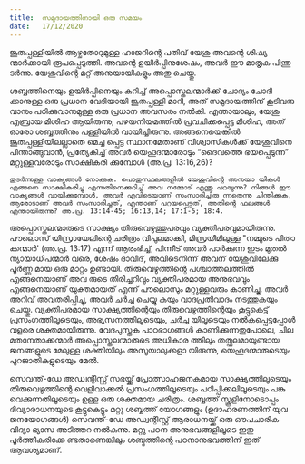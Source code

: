 ```yaml
---
title:  സമുദായത്തിനായി ഒരു സമയം
date:   17/12/2020
---
```


ജൂതപ്പള്ളിയിൽ ആഴ്ചതോറുമുള്ള ഹാജറിന്റെ പതിവ് യേശു അവന്റെ ശിഷ്യ ന്മാർക്കായി രൂപപ്പെടുത്തി. അവന്റെ ഉയിർപ്പിനുശേഷം, അവർ ഈ മാതൃക പിന്തു ടർന്നു. യേശുവിന്റെ മറ്റ് അനുയായികളും അതു ചെയ്തു.

ശബ്ബത്തിനെയും ഉയിർപ്പിനെയും കുറിച്ച് അപ്പൊസ്തലന്മാർക്ക് ചോദ്യം ചോദി ക്കാനുള്ള ഒരു പ്രധാന വേദിയായി ജൂതപ്പള്ളി മാറി, അത് സമുദായത്തിന് കൂടിവരു വാനും പഠിക്കുവാനുമുള്ള ഒരു പ്രധാന അവസരം നൽകി. എന്തായാലും, യേശു എബ്രായ മിശിഹ ആയിരുന്നു, പഴയനിയമത്തിൽ പ്രവചിക്കപ്പെട്ട മിശിഹ, അത് ഓരോ ശബ്ബത്തിനും പള്ളിയിൽ വായിച്ചിരുന്നു. അങ്ങനെയെങ്കിൽ ജൂതപ്പള്ളിയിലല്ലാതെ മെച്ച പ്പെട്ട സ്ഥാനമേതാണ് വിശ്വാസികൾക്ക് യേശുവിനെ പിന്താങ്ങുവാൻ, പ്രത്യേകിച്ച് അവർ യെഹൂദന്മാരോടും “ദൈവത്തെ ഭയപ്പെടുന്ന” മറ്റുള്ളവരോടും സാക്ഷീകരി ക്കുമ്പോൾ (അ.പ്ര. 13:16,26)?

`തുടർന്നുള്ള വാക്യങ്ങൾ നോക്കുക. പൊതുസ്ഥലങ്ങളിൽ യേശുവിന്റെ അനുയാ യികൾ എങ്ങനെ സാക്ഷീകരിച്ചു എന്നതിനെക്കുറിച്ച് അവ നമ്മോട് എന്തു പറയുന്നു? നിങ്ങൾ ഈ വാക്യങ്ങൾ വായിക്കുമ്പോൾ, അവർ എവിടെയാണ് സംസാരിച്ചിരു ന്നതെന്നു ചിന്തിക്കുക, ആരോടാണ് അവർ സംസാരിച്ചത്, എന്താണ് പറയപ്പെട്ടത്, അതിന്റെ ഫലങ്ങൾ എന്തായിരുന്നു? അ.പ്ര. 13:14-45; 16:13,14; 17:1-5; 18:4.`

അപ്പൊസ്തലന്മാരുടെ സാക്ഷ്യം തിരുവെഴുത്തുപരവും വ്യക്തിപരവുമായിരുന്നു. പൗലൊസ് യിസ്രായേലിന്റെ ചരിത്രം വിപുലമാക്കി, മിസ്രയീമിലുള്ള "നമ്മുടെ പിതാ ക്കന്മാർ' (അ.പ്ര. 13:17) എന്ന് ആരംഭിച്ച്, പിന്നീട് അവർ പാർക്കുന്ന ഇടം മുതൽ ന്യായാധിപന്മാർ വരെ, ശേഷം ദാവീദ്, അവിടെനിന്ന് അവന് യേശുവിലേക്കു പൂർണ്ണ മായ ഒരു മാറ്റം ഉണ്ടായി. തിരുവെഴുത്തിന്റെ പശ്ചാത്തലത്തിൽ എങ്ങനെയാണ് അവ രുടെ തിരിച്ചറിവും വ്യക്തിപരമായ അനുഭവവും എങ്ങനെയാണ് യുക്തമായത് എന്ന് പൗലൊസും മറ്റുള്ളവരും കാണിച്ചു. അവർ അറിവ് അവതരിപ്പിച്ചു, അവർ ചർച്ച ചെയ്യു കയും വാദപ്രതിവാദം നടത്തുകയും ചെയ്തു. വ്യക്തിപരമായ സാക്ഷ്യത്തിന്റെയും തിരുവെഴുത്തിന്റെയും കൂട്ടുകെട്ട് പ്രസംഗത്തിലൂടെയും, അഭ്യസനത്തിലൂടെയും, ചർച്ച യിലൂടെയും നൽകപ്പെട്ടപ്പോൾ വളരെ ശക്തമായിരുന്നു. വേദപുസ്തക പാഠഭാഗങ്ങൾ കാണിക്കുന്നതുപോലെ, ചില മതനേതാക്കന്മാർ അപ്പൊസ്തലന്മാരുടെ അധികാര ത്തിലും തത്ഫലമായുണ്ടായ ജനങ്ങളുടെ മേലുള്ള ശക്തിയിലും അസൂയാലുക്കളാ യിരുന്നു, യെഹൂദന്മാരുടെയും പുറജാതികളുടെയും മേൽ.

സെവന്ത്-ഡേ അഡ്വന്റിസ്റ്റ് സഭയ്ക്ക് പ്രോത്സാഹജനകമായ സാക്ഷ്യത്തിലൂടെയും തിരുവെഴുത്തിന്റെ വെളിവാക്കൽ പ്രസംഗത്തിലൂടെയും പഠിപ്പിക്കലിലൂടെയും പങ്കു വെക്കുന്നതിലൂടെയും ഉള്ള ഒരു ശക്തമായ ചരിത്രം. ശബ്ബത്ത് സ്കൂളിനോടൊപ്പം ദിവ്യാരാധനയുടെ കൂട്ടുകെട്ടും മറ്റു ശബ്ബത്ത് യോഗങ്ങളും (ഉദാഹരണത്തിന് യുവ ജനയോഗങ്ങൾ) സെവന്ത്-ഡേ അഡ്വന്റിസ്റ്റ് ആരാധനയ്ക്ക് ഒരു ഔപചാരിക വിദ്യാ ഭ്യാസ അടിത്തറ നൽകുന്നു. മറ്റു പഠന അനുഭവങ്ങളിലൂടെ ഇതു പൂർത്തീകരിക്കേ ണ്ടതാണെങ്കിലും ശബ്ദത്തിന്റെ പഠനാനുഭവത്തിന് ഇത് ആവശ്യമാണ്.